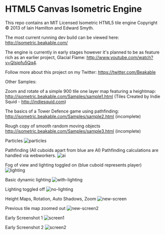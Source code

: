 HTML5 Canvas Isometric Engine
=========


This repo contains an MIT Licensed Isometric HTML5 tile engine Copyright © 2013 of Iain Hamilton and Edward Smyth.

The most current running dev build can be viewed here: http://isometric.beakable.com/

The engine is currently in early stages however it's planned to be as feature rich as an earlier project, Glacial Flame: http://www.youtube.com/watch?v=Qlsipfu5Qq4.


Follow more about this project on my Twitter: https://twitter.com/Beakable

Other Samples:

Zoom and rotate of a simple 900 tile one layer map featuring a heightmap: 
http://isometric.beakable.com/Samples/sample1.html (Tiles Created by Indie Squid - http://indiesquid.com)

The basics of a Tower Defence game using pathfinding: 
http://isometric.beakable.com/Samples/sample2.html (incomplete)

Rough copy of smooth random moving objects
http://isometric.beakable.com/Samples/sample3.html (incomplete)

Particles
![particles](https://f.cloud.github.com/assets/1159739/1322878/ca65cd72-3453-11e3-97f6-c6b0243787b0.png)


Pathfinding (All cuboids apart from blue are AI)
Pathfinding calculations are handled via webworkers.
![ai](https://f.cloud.github.com/assets/1159739/1286661/31621fbc-2fdb-11e3-9e7a-39436670d4ba.png)


Fog of view and lighting toggled on (blue cuboid represents player)
![lighting](https://f.cloud.github.com/assets/1159739/1278363/757498b4-2f0f-11e3-97af-5e5042679270.png)


Basic dynamic lighting
![with-lighting](https://f.cloud.github.com/assets/1159739/1277738/28d797b8-2edd-11e3-95f8-4e6177eb81bd.png)

Lighting toggled off
![no-lighting](https://f.cloud.github.com/assets/1159739/1277736/0fb64586-2edd-11e3-8a73-43645830401c.png)



Height Maps, Rotation, Auto Shadows, Zoom
![new-screen](https://f.cloud.github.com/assets/1159739/1273886/fd76d006-2d5c-11e3-8dde-f9d83eba639b.png)


Previous tile map zoomed out
![new-screen2](https://f.cloud.github.com/assets/1159739/1273894/d760ad64-2d5d-11e3-9bf2-77319cce1fc6.png)



Early Screenshot 1
![screen1](https://f.cloud.github.com/assets/1159739/1267397/a8c33f7a-2cb9-11e3-8d82-2b5ec4c5f2aa.png)

Early Screenshot 2 
![screen2](https://f.cloud.github.com/assets/1159739/1267395/94e0ea16-2cb9-11e3-9726-86f312bca9f9.png)





